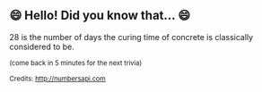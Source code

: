 ## 😄 Hello! Did you know that... 😄
28 is the number of days the curing time of concrete is classically considered to be.

<sup>(come back in 5 minutes for the next trivia)</sup>


<sup>Credits: http://numbersapi.com</sup>
